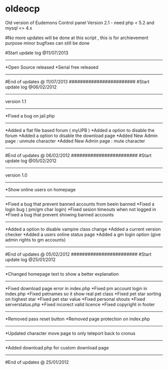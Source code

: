 # oldeocp
Old version of Eudemons Control panel Version 2.1 - need php &lt; 5.2 and mysql &lt;= 4.x

#No more updates will be done at this script , this is for archievement purpose
minor bugfixes can still be done

#Start update log @11/07/2013
**********************
*Open Source released
*Serial free released
************************
#End of updates @ 11/07/2013
########################
#Start update log @06/02/2012
**********************
version 1.1
**********************
*Fixed a bug on jail.php
**********************
*Added a flat file based forum ( myUPB )
*Added a option to disable the forum
*Added a option to disable the download page
*Added New Admin page  : unmute character
*Added New Admin page  : mute character
************************
#End of updates @ 06/02/2012
########################
#Start update log @05/02/2012
**********************
version 1.0
**********************
*Show online users on homepage
**********************
*Fixed a bug that prevent banned accounts from beein banned
*Fixed a login bug ( pm/gm char login)
*Fixed sesion timeouts when not logged in
*Fixed a bug that prevent showing banned accounts
***********************
*Added a option to disable vampire class change
*Added a current version checker
*Added a users online status page
*Added a gm login option (give admin rights to gm accounts)
************************
#End of updates @ 05/02/2012
########################
#Start update log @25/01/2012
************************
*Changed homepage text to show a better explanation
************************
*Fixed download page error in index.php
*Fixed pm account login in index.php
*Fixed petnames so it show real pet class
*Fixed pet star sorting on highest star
*Fixed pet star value
*Fixed personal shouts
*Fixed serverstatus.php
*Fixed incorect valid licence
*Fixed copyright in footer
************************
*Removed pass reset button
*Removed page protection on index.php
************************
*Updated character move page to only teleport back to cronus
************************
*Added download.php for custom download page
************************
#End of updates @ 25/01/2012